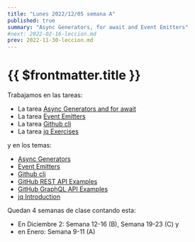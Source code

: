```yaml
---
title: "Lunes 2022/12/05 semana A"
published: true
summary: "Async Generators, for await and Event Emitters"
#next: 2022-02-16-leccion.md
prev: 2022-11-30-leccion.md
---
```


# {{ $frontmatter.title }}

Trabajamos en las tareas:

* La tarea [Async Generators and for await](/practicas/for-await.html) 
* La tarea [Event Emitters](/practicas/event-emitters.html)
* La tarea [Github cli](/practicas/gh-cli.html) 
* La tarea [jq Exercises](/practicas/jq-exercises.html)

y en los temas:

* [Async Generators](https://javascript.info/async-iterators-generators)
* [Event Emitters](/temas/async/event-emitter.html)
* [Github cli](/temas/introduccion-a-javascript/gh-cli.html)
* [GitHub REST API Examples](/temas/introduccion-a-javascript/github-cli/gh-api.html)
* [GitHub GraphQL API Examples](/temas/introduccion-a-javascript/github-cli/gh-api-graphql.html)
* [jq Introduction](/temas/web/jq-introduction)

Quedan 4 semanas de clase contando esta:

* En Diciembre 2: Semana 12-16 (B), Semana 19-23 (C) y 
* en Enero: Semana 9-11 (A) 